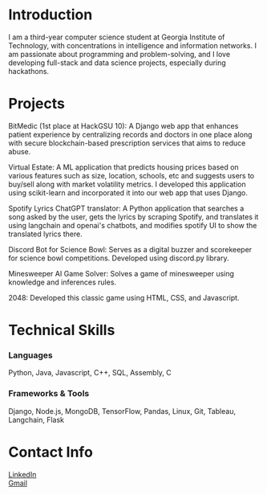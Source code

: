 <h1>Introduction</h1>
I am a third-year computer science student at Georgia Institute of Technology, with concentrations in intelligence and information networks. I am passionate about programming and problem-solving, and I love developing full-stack and data science projects, especially during hackathons. 

<h1>Projects</h1>
<p> BitMedic (1st place at HackGSU 10): A Django web app that enhances patient experience by centralizing records and doctors in one place along with secure blockchain-based prescription services that aims to reduce abuse. </p>  
<p>Virtual Estate: A ML application that predicts housing prices based on various features such as size, location, schools, etc and suggests users to buy/sell along with market volatility metrics. I developed this application using scikit-learn and incorporated it into our web app that uses Django. </p>
<p>Spotify Lyrics ChatGPT translator: A Python application that searches a song asked by the user, gets the lyrics by scraping Spotify, and translates it using langchain and openai's chatbots, and modifies spotify UI to show the translated lyrics there.</p>
<p> Discord Bot for Science Bowl: Serves as a digital buzzer and scorekeeper for science bowl competitions. Developed using discord.py library. </p>
<p> Minesweeper AI Game Solver: Solves a game of minesweeper using knowledge and inferences rules. </p>
<p> 2048: Developed this classic game using HTML, CSS, and Javascript. </p>

<h1>Technical Skills</h1>
<h3>Languages</h3>
<p>Python, Java, Javascript, C++, SQL, Assembly, C
<h3>Frameworks & Tools</h3>
<p>Django, Node.js, MongoDB, TensorFlow, Pandas, Linux, Git, Tableau, Langchain, Flask</p>

<h1>Contact Info</h1>
<a href="https://www.linkedin.com/in/sai-anoop/" target="_blank"> LinkedIn </a> <br>
<a href="mailto:saianoop9@gmail.com" target="_blank"> Gmail </a>
